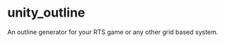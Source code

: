 unity_outline
=============

An outline generator for your RTS game or any other grid based system. 
